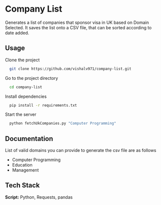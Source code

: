 
# Company List

Generates a list of companies that sponsor visa in UK based on Domain Selected. It saves the list onto a CSV file, that can be sorted according to date added. 




## Usage

Clone the project

```bash
  git clone https://github.com/vishalv971/company-list.git
```

Go to the project directory

```bash
  cd company-list
```

Install dependencies

```bash
  pip install -r requirements.txt
```

Start the server

```bash
  python fetchUkCompanies.py "Computer Programming"
```


## Documentation

List of valid domains you can provide to generate the csv file are as follows

- Computer Programming
- Education
- Management



## Tech Stack

**Script:** Python, Requests, pandas

